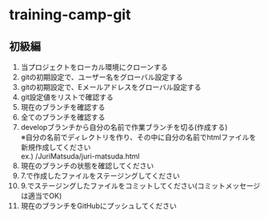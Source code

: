 # training-camp-git

## 初級編
1. 当プロジェクトをローカル環境にクローンする
2. gitの初期設定で、ユーザー名をグローバル設定する
3. gitの初期設定で、Eメールアドレスをグローバル設定する
4. git設定値をリストで確認する
5. 現在のブランチを確認する
6. 全てのブランチを確認する
7. developブランチから自分の名前で作業ブランチを切る(作成する)<br>※自分の名前でディレクトリを作り、その中に自分の名前でhtmlファイルを新規作成してください<br>ex.) /JuriMatsuda/juri-matsuda.html
8. 現在のブランチの状態を確認してください
9. 7.で作成したファイルをステージングしてください
10. 9.でステージングしたファイルをコミットしてください(コミットメッセージは適当でOK)
11. 現在のブランチをGitHubにプッシュしてください
